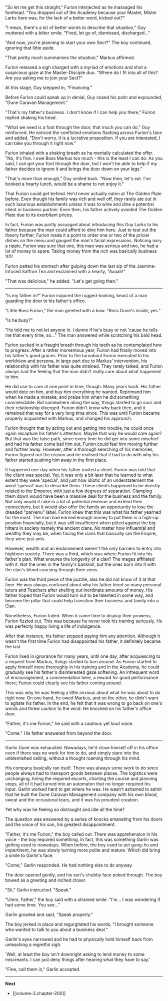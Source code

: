 
"So let me get this straight," Furion interjected as he massaged his forehead. "You dropped out of the Academy because your Master, Mister Larks here was, for the lack of a better word, kicked out?"

"I mean, there's a lot of better words to describe that situation," Guy muttered with a bitter smile. "Fired, let go of, dismissed, discharged..."

"And now, you're planning to start your own Sect?" The boy continued, ignoring that little aside.

"That pretty much summarises the situation," Markus affirmed.

Furion released a sigh charged with a myriad of emotions and shot a suspicious gaze at the Master-Disciple duo. "Where do I fit into all of this? Are you asking me to join your Sect?"

At this stage, Guy stepped in, "Financing."

Before Furion could speak up in denial, Guy raised his palm and expounded, "Dune Caravan Management."

"That's my father's business. I don't know if I can help you there," Furion replied shaking his head.

"What we need is a foot through the door, that much you can do," Guy reinforced. He noticed the conflicted emotions flashing across Furion's face and added, "Don't worry. It is a lucrative proposition. If you are interested, I can take you through it right now."

Furion inhaled with a shaking breath as he mentally calculated the offer. "No, it's fine. I owe Boss Markus too much - this is the least I can do. As you said, I can get your foot through the door, but I won't be able to help if my father decides to ignore it and brings the door down on your legs."

"That's more than enough," Guy smiled back. "Now then, let's eat. I've booked a hearty lunch, would be a shame to not enjoy it."

That Furion could get behind. He'd never actually eaten at The Golden Plate before. Even though his family was rich and well off, they rarely ate out in such luxurious establishments unless it was to wine and dine a potential client or business partner. Even then, his father actively avoided The Golden Plate due to its exorbitant prices.

In fact, Furion was partly assuaged about introducing this Guy Larks to his father because the man could afford to dine him here. Just to test out the theory further, Furion made it a point to order one or two of the pricier dishes on the menu and gauged the man's facial expressions. Noticing nary a ripple, Furion was sure that one, this man was serious and two, he had a lot of money to spare. Taking money from the rich was basically business 101!

Furion patted his stomach after gulping down the last sip of the Jasmine-Infused Saffron Tea and exclaimed with a hearty, "Aaaah!"

"That was delicious," he added. "Let's get going then."

____

"Is my father in?" Furion inquired the rugged-looking, beast of a man guarding the door to his father's office.

"Little Boss Furion," the man greeted with a bow. "Boss Dune's inside, yes."

"Is he busy?"

"He told me to not let anyone in. I dunno if he's busy or not 'cause he tells me that every time, so..." The man answered while scratching his bald head.

Furion sucked in a fraught breath through his teeth as he contemplated how to progress. After a rather momentous year, Furion had finally moved into his father's good graces. Prior to the turnabout Furion executed to his worldview and persona, in large part due to Markus' intervention, his relationship with his father was quite strained. They rarely talked, and Furion always had the feeling that the man didn't really care about what happened to him.

He did use to care at one point in time, though. Many years back. His father would dote on him, and buy him everything he wanted. Reprimand him when he made a mistake, and praise him when he did something commendable. But somewhere along the way, things started to go sour and their relationship diverged. Furion didn't know why back then, and it remained that way for a very long time since. This was until Furion became properly acquainted with Markus, and changed his approach.

Furion thought that by acting out and getting into trouble, he could once again recapture his father's attention. Maybe that way he would care again? But that was the false path, since every time he did get into some mischief and had his father come bail him out, Furion could feel him moving further and further away. However, after a thorough searching of his memories, Furion figured out the reason and he realised that it had to do with why his father started pushing him away in the first place.

It happened one day when his father invited a client. Furion was told that the client was special. Yet, it was only a bit later that he learned to what extent they were 'special', and just how idiotic of an understatement the word 'special' was to describe them. These clients happened to be directly related to the Emperor, with just a few degrees of separation. Clamping them down would have been a massive deal for the business and the family. Not only would it rake in a lot of potential revenue and extend their connections, but it would also offer the family an opportunity to lose the dreaded "parvenu" label. Furion knew that this was what his father yearned for the most. The man had earned enough money to put them in a high-up position financially, but it was still insufficient when pitted against the big hitters in society namely the ancient clans. No matter how influential and wealthy they may be, when facing the clans that basically ran the Empire, they were just ants.

However, wealth and an endorsement weren't the only barriers to entry into highborn society. There was a third, which was where Furion fit into his father's plan. What ensures the longevity of a clan? The mages affiliated with it. Not the ones in the family's bankroll, but the ones born into it with the clan's blood coursing through their veins.

Furion was the third piece of the puzzle, alas he did not know of it at that time. He was always confused about why his father hired so many personal tutors and Teachers after shelling out inordinate amounts of money. His father hoped that Furion would turn out to be talented in some way, and become the pillar that could help transition their business and family into a Clan.

Nonetheless, Furion failed. When it came time to display their prowess, Furion fizzled out. This was because he never took his training seriously. He was perfectly happy living a life of indulgence.

After that instance, his father stopped paying him any attention. Although it wasn't the first time Furion had disappointed his father, it definitely became the last.

Furion lived in ignorance for many years, until one day, after acquiescing to a request from Markus, things started to turn around. As Furion started to apply himself more thoroughly in his training and in the Academy, he could gradually see his father's disinterested gaze softening. An infrequent word of encouragement, a commendation here, a reward for good performance there; Furion could clearly see his father coming around.

This was why he was feeling a little anxious about what he was about to do right now. On one hand, he owed Markus, and on the other, he didn't want to agitate his father. In the end, he felt that it was wrong to go back on one's words and threw caution to the wind. He knocked on his father's office door.

"Father, it's me Furion," he said with a cautious yet loud voice.

"Come." His father answered from beyond the door.

____

Garlin Dune was exhausted. Nowadays, he'd close himself off in his office even if there was no work for him to do, and simply stare into the unblemished ceiling, without a thought roaming through his mind.

His company basically ran itself. There was always some work to do since people always had to transport goods between places. The logistics were unchanging, hiring the required escorts, charting the course and planning stops, all of it had turned into an automaton that no longer required his input. Garlin worked hard to get where he was. He wasn't ashamed to admit that he built the Dune Caravan Management company with his own blood, sweat and the occasional tears, and it was his proudest creation.

Yet why was he feeling so distraught and idle all the time?

The question was answered by a series of knocks emanating from his doors and the voice of his son, his greatest disappointment.

"Father, it's me Furion," the boy called out. There was apprehension in his voice - the boy required something. In fact, this was something Garlin was getting used to nowadays. When before, the boy used to act gung-ho and impertinent, he was slowly turning more polite and mature. Which did bring a smile to Garlin's face.

"Come," Garlin responded. He had nothing else to do anyway.

The door opened gently, and his son's chubby face poked through. The boy bowed as a greeting and inched closer.

"Sit," Garlin instructed. "Speak."

"Umm, Father," the boy said with a strained smile. "I'm... I was wondering if had some time. You see..."

Garlin growled and said, "Speak properly."

The boy jerked in place and regurgitated his words, "I brought someone who wanted to talk to you about a business deal."

Garlin's eyes narrowed and he had to physically hold himself back from unleashing a regretful sigh.

'Well, at least the boy isn't downright asking to lend money to some miscreants. I can just deny things after hearing what they have to say.'

"Fine, call them in," Garlin accepted.

____

**Next**
* [[volume-3.chapter-200]]
